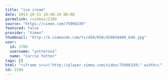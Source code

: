 ```yaml
---
title: "ice cream"
date: 2013-10-21 18:48:24 00:00
permalink: /videos/2109
source: "https://vimeo.com/75966339"
featured: false
provider: "Vimeo"
thumbnail: "http://b.vimeocdn.com/ts/450/650/450650489_640.jpg"
user:
  id: 1788
  username: "yotterno1"
  name: "Carrie Yotter"
tags: []
html: "<iframe src=\"http://player.vimeo.com/video/75966339\" width=\"1280\" height=\"720\" frameborder=\"0\" webkitallowfullscreen mozallowfullscreen allowfullscreen></iframe>"
id: 2109
---
```



